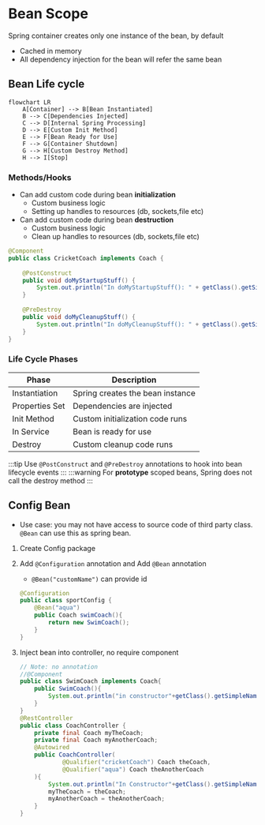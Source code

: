 
# Bean Scope

Spring container creates only one instance of the bean, by default

- Cached in memory
- All dependency injection for the bean will refer the same bean

## Bean Life cycle

```mermaid
flowchart LR
    A[Container] --> B[Bean Instantiated]
    B --> C[Dependencies Injected]
    C --> D[Internal Spring Processing]
    D --> E[Custom Init Method]
    E --> F[Bean Ready for Use]
    F --> G[Container Shutdown]
    G --> H[Custom Destroy Method]
    H --> I[Stop]
```

### Methods/Hooks

- Can add custom code during bean **initialization**
  - Custom business logic
  - Setting up handles to resources (db, sockets,file etc)
- Can add custom code during bean **destruction**
  - Custom business logic
  - Clean up handles to resources (db, sockets,file etc)

```java
@Component
public class CricketCoach implements Coach {
    
    @PostConstruct
    public void doMyStartupStuff() {
        System.out.println("In doMyStartupStuff(): " + getClass().getSimpleName());
    }
    
    @PreDestroy
    public void doMyCleanupStuff() {
        System.out.println("In doMyCleanupStuff(): " + getClass().getSimpleName());
    }
}
```

### Life Cycle Phases

| Phase | Description |
|-------|-------------|
| Instantiation | Spring creates the bean instance |
| Properties Set | Dependencies are injected |
| Init Method | Custom initialization code runs |
| In Service | Bean is ready for use |
| Destroy | Custom cleanup code runs |

:::tip
Use `@PostConstruct` and `@PreDestroy` annotations to hook into bean lifecycle events
:::
:::warning
For **prototype** scoped beans, Spring does not call the destroy method
:::

## Config Bean

- Use case: you may not have access to source code of third party class. `@Bean` can use this as spring bean.

1. Create Config package
2. Add `@Configuration` annotation and Add `@Bean` annotation
    - `@Bean("customName")` can provide id

    ```java
    @Configuration
    public class sportConfig {
        @Bean("aqua")
        public Coach swimCoach(){
            return new SwimCoach();
        }
    }
    ```

3. Inject bean into controller, no require component

    ```java
    // Note: no annotation
    //@Component
    public class SwimCoach implements Coach{
        public SwimCoach(){
            System.out.println("in constructor"+getClass().getSimpleName());
        }
    }
    @RestController
    public class CoachController {
        private final Coach myTheCoach;
        private final Coach myAnotherCoach;
        @Autowired
        public CoachController(
                @Qualifier("cricketCoach") Coach theCoach,
                @Qualifier("aqua") Coach theAnotherCoach
        ){
            System.out.println("In Constructor"+getClass().getSimpleName());
            myTheCoach = theCoach;
            myAnotherCoach = theAnotherCoach;
        }
    }
    ```
